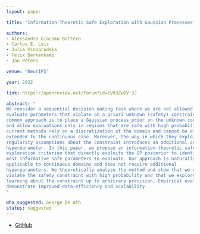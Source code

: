 ```yaml
---
layout: paper

title: "Information-Theoretic Safe Exploration with Gaussian Processes"

authors:
- Alessandro Giacomo Bottero
- Carlos E. Luis
- Julia Vinogradska
- Felix Berkenkamp
- Jan Peters

venue: "NeurIPS"

year: 2022

link: https://openreview.net/forum?id=cV03Zw0V-3J

abstract: "
We consider a sequential decision making task where we are not allowed to
evaluate parameters that violate an a priori unknown (safety) constraint. A
common approach is to place a Gaussian process prior on the unknown constraint
and allow evaluations only in regions that are safe with high probability. Most
current methods rely on a discretization of the domain and cannot be directly
extended to the continuous case. Moreover, the way in which they exploit
regularity assumptions about the constraint introduces an additional critical
hyperparameter. In this paper, we propose an information-theoretic safe
exploration criterion that directly exploits the GP posterior to identify the
most informative safe parameters to evaluate. Our approach is naturally
applicable to continuous domains and does not require additional
hyperparameters. We theoretically analyze the method and show that we do not
violate the safety constraint with high probability and that we explore by
learning about the constraint up to arbitrary precision. Empirical evaluations
demonstrate improved data-efficiency and scalability.
"

who_suggested: George De Ath
status: suggested
---
```

- [GitHub](https://github.com/boschresearch/information-theoretic-safe-exploration)
